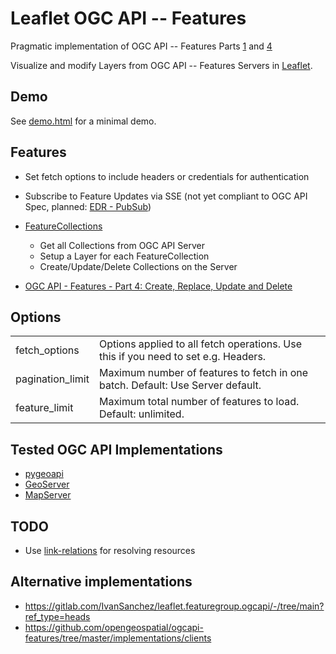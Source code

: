 # Leaflet OGC API -- Features

Pragmatic implementation of OGC API -- Features Parts [1](https://docs.ogc.org/is/17-069r4/17-069r4.html) and [4](https://docs.ogc.org/DRAFTS/20-002r1.html)

Visualize and modify Layers from OGC API -- Features Servers in [Leaflet](https://leafletjs.com/).

## Demo

See [demo.html](https://krausmatthias.github.io/Leaflet.OGCAPI/demo.html) for a minimal demo.

## Features

 * Set fetch options to include headers or credentials for authentication
 * Subscribe to Feature Updates via SSE (not yet compliant to OGC API Spec, planned: [EDR - PubSub](https://docs.ogc.org/DRAFTS/23-057.html))

* [FeatureCollections](https://docs.ogc.org/is/17-069r4/17-069r4.html#_collections_)
     * Get all Collections from OGC API Server
     * Setup a Layer for each FeatureCollection
     * Create/Update/Delete Collections on the Server
 * [OGC API - Features - Part 4: Create, Replace, Update and Delete](https://docs.ogc.org/DRAFTS/20-002r1.html)

## Options

| | |
| --- | --- |
| fetch_options | Options applied to all fetch operations. Use this if you need to set e.g. Headers. |
| pagination_limit | Maximum number of features to fetch in one batch. Default: Use Server default. |
| feature_limit | Maximum total number of features to load. Default: unlimited. |

## Tested OGC API Implementations

* [pygeoapi](https://pygeoapi.io/)
* [GeoServer](https://geoserver.org/)
* [MapServer](https://www.mapserver.org/)

## TODO
 * Use [link-relations](https://docs.ogc.org/is/17-069r4/17-069r4.html#_link_relations) for resolving resources

 ## Alternative implementations

 * https://gitlab.com/IvanSanchez/leaflet.featuregroup.ogcapi/-/tree/main?ref_type=heads
 * https://github.com/opengeospatial/ogcapi-features/tree/master/implementations/clients
